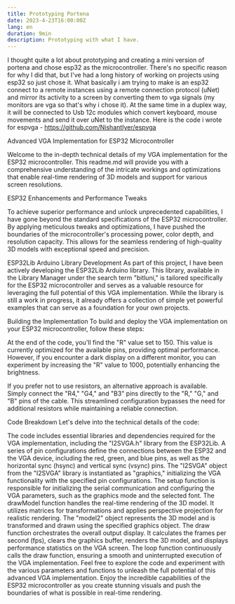 ```yaml
---
title: Prototyping Portena
date: 2023-4-23T16:00:00Z
lang: en
duration: 9min
description: Prototyping with what I have.
---
```


I thought quite a lot about prototyping and creating a mini version of portena and chose esp32 as the microcontroller.
There's no specific reason for why I did that, but I've had a long history of working on projects using esp32 so just chose it.
What basically i am trying to make is an esp32 connect to a remote instances using a remote connection protocol (uNet) and mirror its activity to a screen by converting them to vga signals (my monitors are vga so that's why i chose it).
At the same time in a duplex way, it will be connected to Usb 12c modules which convert keyboard, mouse movements and send it over uNet to the instance.
Here is the code i wrote for espvga - 
https://github.com/NishantIyer/espvga

Advanced VGA Implementation for ESP32 Microcontroller

Welcome to the in-depth technical details of my VGA implementation for the ESP32 microcontroller. This readme.md will provide you with a comprehensive understanding of the intricate workings and optimizations that enable real-time rendering of 3D models and support for various screen resolutions.

ESP32 Enhancements and Performance Tweaks

To achieve superior performance and unlock unprecedented capabilities, I have gone beyond the standard specifications of the ESP32 microcontroller. By applying meticulous tweaks and optimizations, I have pushed the boundaries of the microcontroller's processing power, color depth, and resolution capacity. This allows for the seamless rendering of high-quality 3D models with exceptional speed and precision.

ESP32Lib Arduino Library Development
As part of this project, I have been actively developing the ESP32Lib Arduino library. This library, available in the Library Manager under the search term "bitluni," is tailored specifically for the ESP32 microcontroller and serves as a valuable resource for leveraging the full potential of this VGA implementation. While the library is still a work in progress, it already offers a collection of simple yet powerful examples that can serve as a foundation for your own projects.

Building the Implementation
To build and deploy the VGA implementation on your ESP32 microcontroller, follow these steps:

At the end of the code, you'll find the "R" value set to 150. This value is currently optimized for the available pins, providing optimal performance. However, if you encounter a dark display on a different monitor, you can experiment by increasing the "R" value to 1000, potentially enhancing the brightness.

If you prefer not to use resistors, an alternative approach is available. Simply connect the "R4," "G4," and "B3" pins directly to the "R," "G," and "B" pins of the cable. This streamlined configuration bypasses the need for additional resistors while maintaining a reliable connection.

Code Breakdown
Let's delve into the technical details of the code:

The code includes essential libraries and dependencies required for the VGA implementation, including the "I2SVGA.h" library from the ESP32Lib.
A series of pin configurations define the connections between the ESP32 and the VGA device, including the red, green, and blue pins, as well as the horizontal sync (hsync) and vertical sync (vsync) pins.
The "I2SVGA" object from the "I2SVGA" library is instantiated as "graphics," initializing the VGA functionality with the specified pin configurations.
The setup function is responsible for initializing the serial communication and configuring the VGA parameters, such as the graphics mode and the selected font.
The drawModel function handles the real-time rendering of the 3D model. It utilizes matrices for transformations and applies perspective projection for realistic rendering. The "model2" object represents the 3D model and is transformed and drawn using the specified graphics object.
The draw function orchestrates the overall output display. It calculates the frames per second (fps), clears the graphics buffer, renders the 3D model, and displays performance statistics on the VGA screen.
The loop function continuously calls the draw function, ensuring a smooth and uninterrupted execution of the VGA implementation.
Feel free to explore the code and experiment with the various parameters and functions to unleash the full potential of this advanced VGA implementation. Enjoy the incredible capabilities of the ESP32 microcontroller as you create stunning visuals and push the boundaries of what is possible in real-time rendering.
